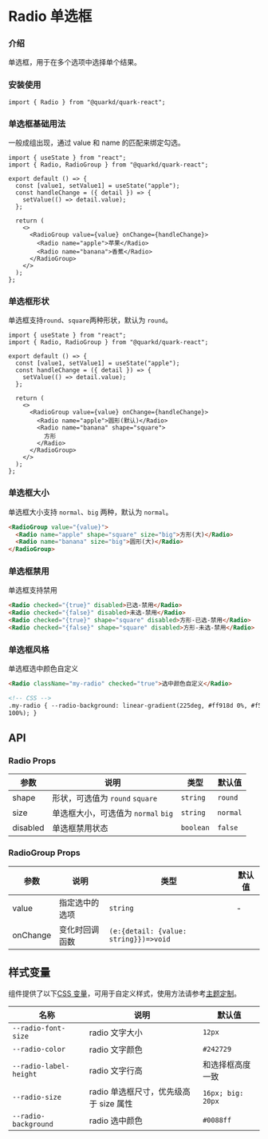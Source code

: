 # Radio 单选框

### 介绍

单选框，用于在多个选项中选择单个结果。

### 安装使用

```tsx
import { Radio } from "@quarkd/quark-react";
```

### 单选框基础用法

一般成组出现，通过 value 和 name 的匹配来绑定勾选。

```tsx
import { useState } from "react";
import { Radio, RadioGroup } from "@quarkd/quark-react";

export default () => {
  const [value1, setValue1] = useState("apple");
  const handleChange = ({ detail }) => {
    setValue(() => detail.value);
  };

  return (
    <>
      <RadioGroup value={value} onChange={handleChange}>
        <Radio name="apple">苹果</Radio>
        <Radio name="banana">香蕉</Radio>
      </RadioGroup>
    </>
  );
};
```

### 单选框形状

单选框支持`round`、`square`两种形状，默认为 `round`。

```tsx
import { useState } from "react";
import { Radio, RadioGroup } from "@quarkd/quark-react";

export default () => {
  const [value1, setValue1] = useState("apple");
  const handleChange = ({ detail }) => {
    setValue(() => detail.value);
  };

  return (
    <>
      <RadioGroup value={value} onChange={handleChange}>
        <Radio name="apple">圆形(默认)</Radio>
        <Radio name="banana" shape="square">
          方形
        </Radio>
      </RadioGroup>
    </>
  );
};
```

### 单选框大小

单选框大小支持 `normal`、`big` 两种，默认为 `normal`。

```html
<RadioGroup value="{value}">
  <Radio name="apple" shape="square" size="big">方形(大)</Radio>
  <Radio name="banana" size="big">圆形(大)</Radio>
</RadioGroup>
```

### 单选框禁用

单选框支持禁用

```html
<Radio checked="{true}" disabled>已选-禁用</Radio>
<Radio checked="{false}" disabled>未选-禁用</Radio>
<Radio checked="{true}" shape="square" disabled>方形-已选-禁用</Radio>
<Radio checked="{false}" shape="square" disabled>方形-未选-禁用</Radio>
```

### 单选框风格

单选框选中颜色自定义

```html
<Radio className="my-radio" checked="true">选中颜色自定义</Radio>

<!-- CSS -->
.my-radio { --radio-background: linear-gradient(225deg, #ff918d 0%, #f54640
100%); }
```

## API

### Radio Props

| 参数     | 说明                                | 类型      | 默认值   |
| -------- | ----------------------------------- | --------- | -------- |
| shape    | 形状，可选值为 `round` `square`     | `string`  | `round`  |
| size     | 单选框大小，可选值为 `normal` `big` | `string`  | `normal` |
| disabled | 单选框禁用状态                      | `boolean` | `false`  |

### RadioGroup Props

| 参数     | 说明           | 类型                                  | 默认值 |
| -------- | -------------- | ------------------------------------- | ------ |
| value    | 指定选中的选项 | `string`                              | -      |
| onChange | 变化时回调函数 | `(e:{detail: {value: string}})=>void` |

## 样式变量

组件提供了以下[CSS 变量](https://developer.mozilla.org/zh-CN/docs/Web/CSS/Using_CSS_custom_properties)，可用于自定义样式，使用方法请参考[主题定制](#/zh-CN/guide/theme)。

| 名称                   | 说明                                   | 默认值            |
| ---------------------- | -------------------------------------- | ----------------- |
| `--radio-font-size`    | radio 文字大小                         | `12px`            |
| `--radio-color`        | radio 文字颜色                         | `#242729 `        |
| `--radio-label-height` | radio 文字行高                         | 和选择框高度一致  |
| `--radio-size`         | radio 单选框尺寸，优先级高于 size 属性 | `16px; big: 20px` |
| `--radio-background`   | radio 选中颜色                         | `#0088ff`         |
